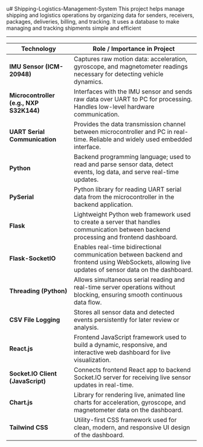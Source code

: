 u# Shipping-Logistics-Management-System
This project helps manage shipping and logistics operations by organizing data for senders, receivers, packages, deliveries, billing, and tracking. It uses a database to make managing and tracking shipments simple and efficient


_______________________________________________________________________________________________________________________________________________________________________________________________

| Technology                              | Role / Importance in Project                                                                                                                        |
| --------------------------------------- | --------------------------------------------------------------------------------------------------------------------------------------------------- |
| **IMU Sensor (ICM-20948)**              | Captures raw motion data: acceleration, gyroscope, and magnetometer readings necessary for detecting vehicle dynamics.                              |
| **Microcontroller (e.g., NXP S32K144)** | Interfaces with the IMU sensor and sends raw data over UART to PC for processing. Handles low-level hardware communication.                         |
| **UART Serial Communication**           | Provides the data transmission channel between microcontroller and PC in real-time. Reliable and widely used embedded interface.                    |
| **Python**                              | Backend programming language; used to read and parse sensor data, detect events, log data, and serve real-time updates.                             |
| **PySerial**                            | Python library for reading UART serial data from the microcontroller in the backend application.                                                    |
| **Flask**                               | Lightweight Python web framework used to create a server that handles communication between backend processing and frontend dashboard.              |
| **Flask-SocketIO**                      | Enables real-time bidirectional communication between backend and frontend using WebSockets, allowing live updates of sensor data on the dashboard. |
| **Threading (Python)**                  | Allows simultaneous serial reading and real-time server operations without blocking, ensuring smooth continuous data flow.                          |
| **CSV File Logging**                    | Stores all sensor data and detected events persistently for later review or analysis.                                                               |
| **React.js**                            | Frontend JavaScript framework used to build a dynamic, responsive, and interactive web dashboard for live visualization.                            |
| **Socket.IO Client (JavaScript)**       | Connects frontend React app to backend Socket.IO server for receiving live sensor updates in real-time.                                             |
| **Chart.js**                            | Library for rendering live, animated line charts for acceleration, gyroscope, and magnetometer data on the dashboard.                               |
| **Tailwind CSS**                        | Utility-first CSS framework used for clean, modern, and responsive UI design of the dashboard.                                                      |
